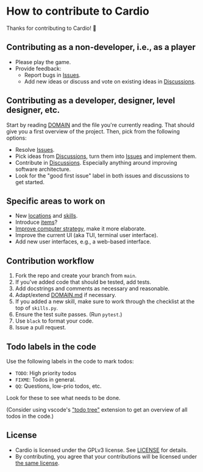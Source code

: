 # How to contribute to Cardio

Thanks for contributing to Cardio! 🙏


## Contributing as a non-developer, i.e., as a player

- Please play the game.
- Provide feedback:
  - Report bugs in [Issues](https://github.com/ymyke/cardio/issues).
  - Add new ideas or discuss and vote on existing ideas in
    [Discussions](https://github.com/ymyke/cardio/discussions).


## Contributing as a developer, designer, level designer, etc.

Start by reading [DOMAIN](DOMAIN.md) and the file you're currently reading. That should
give you a first overview of the project. Then, pick from the following options:

- Resolve [Issues](https://github.com/ymyke/cardio/issues).
- Pick ideas from [Discussions](https://github.com/ymyke/cardio/discussions), turn them
into [Issues](https://github.com/ymyke/cardio/issues) and implement them. 
- Contribute in [Discussions](https://github.com/ymyke/cardio/discussions). Especially
anything around improving software architecture. 
- Look for the "good first issue" label in both issues and discussions to get started.


## Specific areas to work on

- New [locations](https://github.com/ymyke/cardio/discussions/categories/locations) and
  [skills](https://github.com/ymyke/cardio/discussions/categories/skills).
- Introduce [items](https://github.com/ymyke/cardio/discussions/categories/items)?
- [Improve computer strategy](https://github.com/ymyke/cardio/discussions/106), make it
more elaborate. 
- Improve the current UI (aka TUI, terminal user interface).
- Add new user interfaces, e.g., a web-based interface.


## Contribution workflow

1. Fork the repo and create your branch from `main`.
2. If you've added code that should be tested, add tests.
3. Add docstrings and comments as necessary and reasonable.
4. Adapt/extend [DOMAIN.md](DOMAIN.md) if necessary.
5. If you added a new skill, make sure to work through the checklist at the top of
   `skills.py`.
6. Ensure the test suite passes. (Run `pytest`.)
7. Use `black` to format your code.
8. Issue a pull request.


## Todo labels in the code

Use the following labels in the code to mark todos:

- `TODO`: High priority todos
- `FIXME`: Todos in general.
- `QQ`: Questions, low-prio todos, etc.

Look for these to see what needs to be done.

(Consider using vscode's ["todo
tree"](https://marketplace.visualstudio.com/items?itemName=Gruntfuggly.todo-tree)
extension to get an overview of all todos in the code.)


## License

- Cardio is licensed under the GPLv3 license. See [LICENSE](LICENSE) for details.
- By contributing, you agree that your contributions will be licensed under 
  [the same license](LICENSE).
